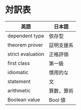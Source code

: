 # 対訳表

| 英語              | 日本語     |
| ----------------- | ---------- |
| dependent type    | 依存型     |
| theorem prover    | 証明支援系 |
| strict evaluation | 正格評価   |
| first class       | 第一級     |
| idiomatic         | 慣用的な   |
| statement         | 文         |
| arithmetic        | 算数，算術 |
| Boolean value     | Bool 値    |